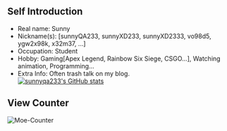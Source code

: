 ## Self Introduction
* Real name: Sunny
* Nickname(s): [sunnyQA233, sunnyXD233, sunnyXD2333, vo98d5, ygw2x98k, x32m37, ...]
* Occupation: Student
* Hobby: Gaming[Apex Legend, Rainbow Six Siege, CSGO...], Watching animation, Programming...
* Extra Info: Often trash talk on my blog.  
[![sunnyqa233's GitHub stats](https://github-readme-stats.vercel.app/api?username=sunnyqa233)](https://github.com/anuraghazra/github-readme-stats)

## View Counter
![Moe-Counter](https://count.getloli.com/get/@sunnyqa233-github?theme=moebooru)
